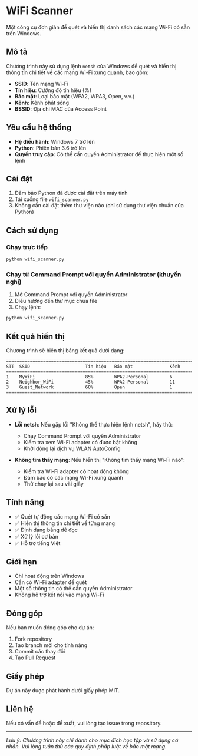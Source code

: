 # WiFi Scanner

Một công cụ đơn giản để quét và hiển thị danh sách các mạng Wi-Fi có sẵn trên Windows.

## Mô tả

Chương trình này sử dụng lệnh `netsh` của Windows để quét và hiển thị thông tin chi tiết về các mạng Wi-Fi xung quanh, bao gồm:
- **SSID**: Tên mạng Wi-Fi
- **Tín hiệu**: Cường độ tín hiệu (%)
- **Bảo mật**: Loại bảo mật (WPA2, WPA3, Open, v.v.)
- **Kênh**: Kênh phát sóng
- **BSSID**: Địa chỉ MAC của Access Point

## Yêu cầu hệ thống

- **Hệ điều hành**: Windows 7 trở lên
- **Python**: Phiên bản 3.6 trở lên
- **Quyền truy cập**: Có thể cần quyền Administrator để thực hiện một số lệnh

## Cài đặt

1. Đảm bảo Python đã được cài đặt trên máy tính
2. Tải xuống file `wifi_scanner.py`
3. Không cần cài đặt thêm thư viện nào (chỉ sử dụng thư viện chuẩn của Python)

## Cách sử dụng

### Chạy trực tiếp
```bash
python wifi_scanner.py
```

### Chạy từ Command Prompt với quyền Administrator (khuyến nghị)
1. Mở Command Prompt với quyền Administrator
2. Điều hướng đến thư mục chứa file
3. Chạy lệnh:
```bash
python wifi_scanner.py
```

## Kết quả hiển thị

Chương trình sẽ hiển thị bảng kết quả dưới dạng:

```
========================================================================
STT  SSID                     Tín hiệu   Bảo mật              Kênh 
========================================================================
1    MyWiFi                   85%        WPA2-Personal        6    
2    Neighbor_WiFi            45%        WPA2-Personal        11   
3    Guest_Network            60%        Open                 1    
========================================================================
```

## Xử lý lỗi

- **Lỗi netsh**: Nếu gặp lỗi "Không thể thực hiện lệnh netsh", hãy thử:
  - Chạy Command Prompt với quyền Administrator
  - Kiểm tra xem Wi-Fi adapter có được bật không
  - Khởi động lại dịch vụ WLAN AutoConfig

- **Không tìm thấy mạng**: Nếu hiển thị "Không tìm thấy mạng Wi-Fi nào":
  - Kiểm tra Wi-Fi adapter có hoạt động không
  - Đảm bảo có các mạng Wi-Fi xung quanh
  - Thử chạy lại sau vài giây

## Tính năng

- ✅ Quét tự động các mạng Wi-Fi có sẵn
- ✅ Hiển thị thông tin chi tiết về từng mạng
- ✅ Định dạng bảng dễ đọc
- ✅ Xử lý lỗi cơ bản
- ✅ Hỗ trợ tiếng Việt

## Giới hạn

- Chỉ hoạt động trên Windows
- Cần có Wi-Fi adapter để quét
- Một số thông tin có thể cần quyền Administrator
- Không hỗ trợ kết nối vào mạng Wi-Fi

## Đóng góp

Nếu bạn muốn đóng góp cho dự án:
1. Fork repository
2. Tạo branch mới cho tính năng
3. Commit các thay đổi
4. Tạo Pull Request

## Giấy phép

Dự án này được phát hành dưới giấy phép MIT.

## Liên hệ

Nếu có vấn đề hoặc đề xuất, vui lòng tạo issue trong repository.

---

*Lưu ý: Chương trình này chỉ dành cho mục đích học tập và sử dụng cá nhân. Vui lòng tuân thủ các quy định pháp luật về bảo mật mạng.*